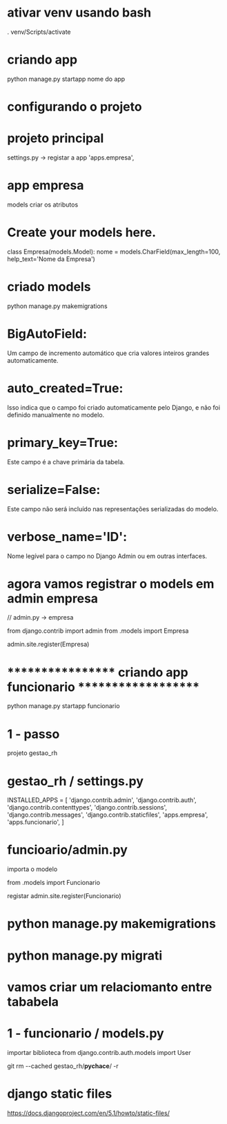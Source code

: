 


# ativar venv  usando bash 
. venv/Scripts/activate



# criando app 
python manage.py startapp nome do app


# configurando o projeto

# projeto principal

settings.py -> registar a app
'apps.empresa',


# app empresa 

models criar os atributos
# Create your models here.
class Empresa(models.Model):
    nome = models.CharField(max_length=100, help_text='Nome da Empresa')


# criado models
python manage.py makemigrations



# BigAutoField:
  Um campo de incremento automático que cria valores inteiros grandes automaticamente.

# auto_created=True:
  Isso indica que o campo foi criado automaticamente pelo Django, e não foi definido manualmente no modelo.

# primary_key=True:
  Este campo é a chave primária da tabela.

# serialize=False:
  Este campo não será incluído nas representações serializadas do modelo.

# verbose_name='ID':
  Nome legível para o campo no Django Admin ou em outras interfaces.




# agora vamos registrar o models em admin empresa

// admin.py  -> empresa

from django.contrib import admin
from .models import Empresa


admin.site.register(Empresa)



# **************** criando app funcionario ******************

python manage.py startapp funcionario

# 1 - passo 

projeto gestao_rh

# gestao_rh / settings.py

INSTALLED_APPS = [
    'django.contrib.admin',
    'django.contrib.auth',
    'django.contrib.contenttypes',
    'django.contrib.sessions',
    'django.contrib.messages',
    'django.contrib.staticfiles',
    'apps.empresa',
    'apps.funcionario',
]


# funcioario/admin.py

importa o modelo

from .models import Funcionario


registar
admin.site.register(Funcionario)



# python manage.py makemigrations
# python manage.py migrati



# vamos criar um relaciomanto entre tababela

# 1 - funcionario / models.py 

importar biblioteca
from django.contrib.auth.models import User


git rm --cached gestao_rh/__pychace__/ -r



# django static files
https://docs.djangoproject.com/en/5.1/howto/static-files/

